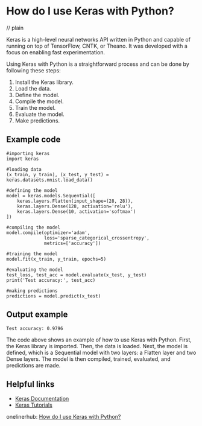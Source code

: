 # How do I use Keras with Python?
// plain

Keras is a high-level neural networks API written in Python and capable of running on top of TensorFlow, CNTK, or Theano. It was developed with a focus on enabling fast experimentation.

Using Keras with Python is a straightforward process and can be done by following these steps:

1. Install the Keras library.
2. Load the data.
3. Define the model.
4. Compile the model.
5. Train the model.
6. Evaluate the model.
7. Make predictions.

## Example code

```
#importing keras
import keras

#loading data
(x_train, y_train), (x_test, y_test) = keras.datasets.mnist.load_data()

#defining the model
model = keras.models.Sequential([
    keras.layers.Flatten(input_shape=(28, 28)),
    keras.layers.Dense(128, activation='relu'),
    keras.layers.Dense(10, activation='softmax')
])

#compiling the model
model.compile(optimizer='adam',
              loss='sparse_categorical_crossentropy',
              metrics=['accuracy'])

#training the model
model.fit(x_train, y_train, epochs=5)

#evaluating the model
test_loss, test_acc = model.evaluate(x_test, y_test)
print('Test accuracy:', test_acc)

#making predictions
predictions = model.predict(x_test)
```
## Output example

```
Test accuracy: 0.9796
```

The code above shows an example of how to use Keras with Python. First, the Keras library is imported. Then, the data is loaded. Next, the model is defined, which is a Sequential model with two layers: a Flatten layer and two Dense layers. The model is then compiled, trained, evaluated, and predictions are made.

## Helpful links
- [Keras Documentation](https://keras.io/)
- [Keras Tutorials](https://keras.io/guides/)

onelinerhub: [How do I use Keras with Python?](https://onelinerhub.com/python-keras/how-do-i-use-keras-with-python)